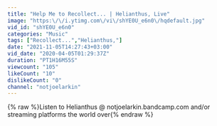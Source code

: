 ```yaml
---
title: "Help Me to Recollect... | Helianthus, Live"
image: "https:\/\/i.ytimg.com\/vi\/shYE0U_e6n0\/hqdefault.jpg"
vid_id: "shYE0U_e6n0"
categories: "Music"
tags: ["Recollect...","Helianthus,"]
date: "2021-11-05T14:27:43+03:00"
vid_date: "2020-04-05T01:29:37Z"
duration: "PT1H16M55S"
viewcount: "105"
likeCount: "10"
dislikeCount: "0"
channel: "notjoelarkin"
---
```

{% raw %}Listen to Helianthus @ notjoelarkin.bandcamp.com and/or streaming platforms the world over{% endraw %}
